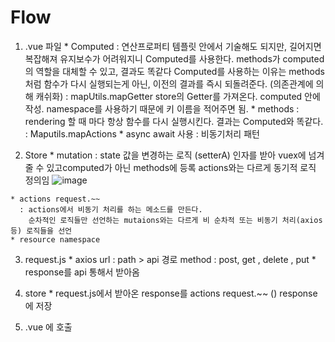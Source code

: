 # Flow
  1) .vue 파일
    * Computed
      : 연산프로퍼티
        템플릿 안에서 기술해도 되지만, 길어지면 복잡해져 유지보수가 어려워지니 Computed를 사용한다.
        methods가 computed의 역할을 대체할 수 있고, 결과도 똑같다
        Computed를 사용하는 이유는 methods 처럼 함수가 다시 실행되는게 아닌, 이전의 결과를 즉시 되돌려준다. (의존관계에 의해 캐쉬화)
      : mapUtils.mapGetter
        store의 Getter를 가져온다. computed 안에 작성.
        namespace를 사용하기 때문에 키 이름을 적어주면 됨.
    * methods
      : rendering 할 때 마다 항상 함수를 다시 실행시킨다.
        결과는 Computed와 똑같다.
      : Maputils.mapActions
    * async await 사용
      : 비동기처리 패턴
        
  
  2) Store
    * mutation
      : state 값을 변경하는 로직 (setterA)
        인자를 받아 vuex에 넘겨줄 수 있고computed가 아닌 methods에 등록
        actions와는 다르게 동기적 로직 정의임
        ![image](https://user-images.githubusercontent.com/96723249/207990806-ce9244d3-b6b3-4aa2-86b1-4418a07e311b.png)

    * actions request.~~
      : actions에서 비동기 처리를 하는 메소드를 만든다.
        순차적인 로직들만 선언하는 mutaions와는 다르게 비 순차적 또는 비동기 처리(axios 등) 로직들을 선언
    * resource namespace
  
  3) request.js
    * axios
      url : path  > api 경로
      method : post, get , delete , put
    * response를 api 통해서 받아옴

  4) store
    * request.js에서 받아온 response를
      actions request.~~ () response에 저장
      
  5) .vue 에 호출
